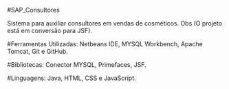 #SAP_Consultores

Sistema para auxiliar consultores em vendas de cosméticos. 
Obs (O projeto está em conversão para JSF).

#Ferramentas Utilizadas:
Netbeans IDE, 
MYSQL Workbench, 
Apache Tomcat, 
Git e GitHub.

#Bibliotecas:
Conector MYSQL, 
Primefaces, 
JSF.

#Linguagens:
Java, 
HTML, CSS e JavaScript.
